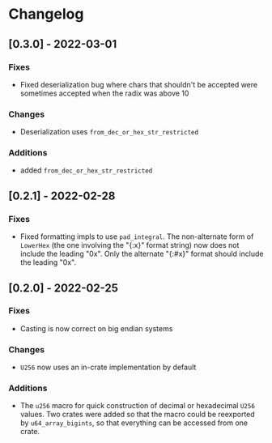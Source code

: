 # Changelog

## [0.3.0] - 2022-03-01
### Fixes
- Fixed deserialization bug where chars that shouldn't be accepted were sometimes accepted when the
  radix was above 10

### Changes
- Deserialization uses `from_dec_or_hex_str_restricted`

### Additions
- added `from_dec_or_hex_str_restricted`

## [0.2.1] - 2022-02-28
### Fixes
- Fixed formatting impls to use `pad_integral`. The non-alternate form of `LowerHex` (the one
  involving the "{:x}" format string) now does not include the leading "0x". Only the alternate
  "{:#x}" format should include the leading "0x".

## [0.2.0] - 2022-02-25
### Fixes
- Casting is now correct on big endian systems

### Changes
- `U256` now uses an in-crate implementation by default

### Additions
- The `u256` macro for quick construction of decimal or hexadecimal `U256` values. Two crates were
  added so that the macro could be reexported by `u64_array_bigints`, so that everything can be
  accessed from one crate.

